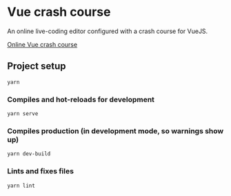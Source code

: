# Vue crash course

An online live-coding editor configured with a crash course for VueJS.

<a href="https://vue-crash-course.now.sh/index.html">Online Vue crash course</a>

## Project setup
```
yarn
```

### Compiles and hot-reloads for development
```
yarn serve
```

### Compiles production (in development mode, so warnings show up)
```
yarn dev-build
```

### Lints and fixes files
```
yarn lint
```
